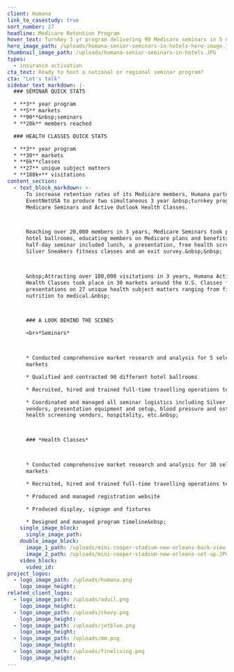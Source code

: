 ```yaml
---
client: Humana
link_to_casestudy: true
sort_number: 27
headline: Medicare Retention Program
hover_text: Turnkey 3 yr program delivering 90 Medicare seminars in 5 markets to 20k members and 6k health classes in 30 markets with 180k visitations.
hero_image_path: /uploads/humana-senior-seminars-in-hotels-hero-image.jpg
thumbnail_image_path: /uploads/humana-senior-seminars-in-hotels.JPG
types:
  - insurance activation
cta_text: Ready to host a national or regional seminar program?
cta: "Let's talk"
sidebar_text_markdown: |-
  ### SEMINAR QUICK STATS

  * **3** year program
  * **5** markets
  * **90**&nbsp;seminars
  * **20k** members reached

  ### HEALTH CLASSES QUICK STATS

  * **3** year program
  * **30** markets
  * **6k**classes
  * **27** unique subject matters
  * **180k+** visitations
content_section:
  - text_block_markdown: >-
      To increase retention rates of its Medicare members, Humana partnered with
      EventNetUSA to produce two simultaneous 3 year &nbsp;turnkey programs:
      Medicare Seminars and Active Outlook Health Classes.



      Reaching over 20,000 members in 3 years, Medicare Seminars took place in
      hotel ballrooms, educating members on Medicare plans and benefits. Each
      half-day seminar included lunch, a presentation, free health screenings,
      Silver Sneakers fitness classes and an exit survey.&nbsp;&nbsp;



      &nbsp;Attracting over 180,000 visitations in 3 years, Humana Active Outlook
      Health Classes took place in 30 markets around the U.S. Classes featured
      presentations on 27 unique health subject matters ranging from fitness to
      nutrition to medical.&nbsp;



      ### A LOOK BEHIND THE SCENES

      <br>*Seminars*



      * Conducted comprehensive market research and analysis for 5 select
      markets

      * Qualified and contracted 90 different hotel ballrooms

      * Recruited, hired and trained full-time travelling operations team

      * Coordinated and managed all seminar logistics including Silver Sneakers
      vendors, presentation equipment and setup, blood pressure and osteoporosis
      health screening vendors, hospitality, etc.&nbsp;



      ### *Health Classes*



      * Conducted comprehensive market research and analysis for 30 selected
      markets

      * Recruited, hired and trained full-time travelling operations team&nbsp;

      * Produced and managed registration website

      * Produced display, signage and fixtures

      * Designed and managed program timeline&nbsp;
    single_image_block:
      single_image_path:
    double_image_block:
      image_1_path: /uploads/mini-cooper-stadium-new-orleans-back-view.JPG
      image_2_path: /uploads/mini-cooper-stadium-new-orleans-set-up.JPG
    video_block:
      video_id:
project_logos:
  - logo_image_path: /uploads/humana.png
    logo_image_height:
related_client_logos:
  - logo_image_path: /uploads/advil.png
    logo_image_height:
  - logo_image_path: /uploads/chevy.png
    logo_image_height:
  - logo_image_path: /uploads/jetblue.png
    logo_image_height:
  - logo_image_path: /uploads/mm.png
    logo_image_height:
  - logo_image_path: /uploads/fineliving.png
    logo_image_height:
---
```

